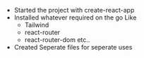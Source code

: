 - Started the project with create-react-app
- Installed whatever required on the go
    Like
    - Tailwind
    - react-router
    - react-router-dom
        etc..
- Created Seperate files for seperate uses

